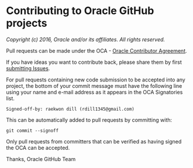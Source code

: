 # Contributing to Oracle GitHub projects

*Copyright (c) 2016, Oracle and/or its affiliates. All rights reserved.*

Pull requests can be made under the OCA - 
[Oracle Contributor Agreement](https://www.oracle.com/technetwork/community/oca-486395.html).

If you have ideas you want to contribute back, please share them by first 
[submitting Issues](https://help.github.com/articles/creating-an-issue/).

For pull requests containing new code submission to be accepted into any project, 
the bottom of your commit message must have the following line using your name and
e-mail address as it appears in the OCA Signatories list.

```
Signed-off-by: raekwon dill (rdill1345@gmail.com)
```

This can be automatically added to pull requests by committing with:

```
git commit --signoff
```

Only pull requests from committers that can be verified as having
signed the OCA can be accepted.

Thanks,
Oracle GitHub Team
